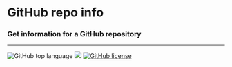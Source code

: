 # GitHub repo info
### Get information for a GitHub repository
---
![GitHub top language](https://img.shields.io/github/languages/top/cccaaannn/github-repo-info?style=flat-square) ![](https://img.shields.io/github/repo-size/cccaaannn/github-repo-info?style=flat-square) [![GitHub license](https://img.shields.io/github/license/cccaaannn/github-repo-info?style=flat-square)](https://github.com/cccaaannn/github-repo-info/blob/master/LICENSE)

